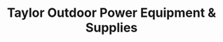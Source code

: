 ---
title: "Taylor Outdoor Power Equipment & Supplies"
url: /cartersville/taylor-outdoor-power-equipment-und-supplies/
shop: Allgemein
---